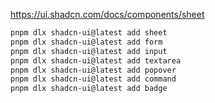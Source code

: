 https://ui.shadcn.com/docs/components/sheet

```sh
pnpm dlx shadcn-ui@latest add sheet
pnpm dlx shadcn-ui@latest add form
pnpm dlx shadcn-ui@latest add input
pnpm dlx shadcn-ui@latest add textarea
pnpm dlx shadcn-ui@latest add popover
pnpm dlx shadcn-ui@latest add command
pnpm dlx shadcn-ui@latest add badge

```
